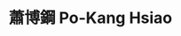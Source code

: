 ---
chinese_name: 蕭博鋼
english_name: Po-Kang Hsiao
title: "蕭博鋼 Po-Kang Hsiao"
id: hsiaopokang
collection: alumni
position: Alumni
type: alumni
department: "University of Wisconsin-Madison"
# venue: "University of Wisconsin-Madison"
location: "Madison, WI, 美國"
# image_path: https://source.unsplash.com/collection/139386/600x600?a=.png
photo: alumni/hsiaopokang.jpg
cohort: "2023"

---
